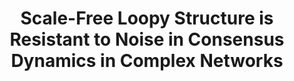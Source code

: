 ---
title: "Scale-Free Loopy Structure is Resistant to Noise in Consensus Dynamics in Complex Networks"
collection: publications
permalink: /publication/Scale-free Loopy Structure is Resistant to Noise in Consensus Dynamics in Complex Networks
venue: 'IEEE Transactions on Cybernetics'
paperurl: 'https://ieeexplore.ieee.org/document/8472194/'
authors: 'Yuhao Yi, Zhongzhi Zhang, Stacy Patterson'
---